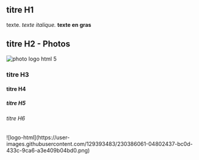 <!DOCTYPE html>
<html lang="en">
<head>
    <meta charset="UTF-8">
    <meta name="viewport" content="width=device-width, initial-scale=1.0">
    <!-- titre de la page -->
    <title>Apprentissage html</title>
    <!-- icone de l'onglet -->
    <link rel="shortcut" href="logo-html.png">
</head>
<body>
    <section>
        <div>
            <h1>titre H1</h1>
            <p>texte. <em>texte italique.</em> <strong>texte en gras</strong> </p>
        </div>
        <div>
            <h2>titre H2 - Photos</h2>
            <img src="logo-html.png" alt="photo logo html 5">
        </div> 
        <div>
            <h3>titre H3</h3>
        </div> 
        <div>
            <h4>titre H4</h4>
        </div> 
        <div>
            <h5>titre H5</h5>
        </div> 
        <div>
            <h6>titre H6</h6>
        </div>
    </section>
</body>
</html>
![logo-html](https://user-images.githubusercontent.com/129393483/230386061-04802437-bc0d-433c-9ca6-a3e409b04bd0.png)
